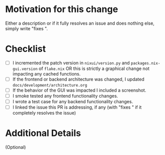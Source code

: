 # Motivation for this change

Either a description or if it fully resolves an issue and does nothing else, simply write "fixes <issue link>".

# Checklist
- [ ] I incremented the patch version in `nixui/version.py` and `packages.nix-gui.version` of `flake.nix` OR this is strictly a graphical change not impacting any cached functions.
- [ ] If the frontend or backend architecture was changed, I updated `docs/development/architecture.org`
- [ ] If the behavior of the GUI was impacted I included a screenshot.
- [ ] I smoke tested any frontend functionality changes.
- [ ] I wrote a test case for any backend functionality changes.
- [ ] I linked the issue this PR is addressing, if any (with "fixes <issue link>" if it completely resolves the issue)

# Additional Details

(Optional)
